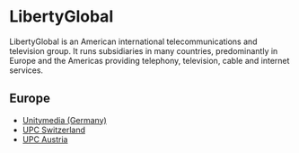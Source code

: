 # LibertyGlobal

LibertyGlobal is an American international telecommunications and television group. It runs subsidiaries in many countries, predominantly in Europe and the Americas providing telephony, television, cable and internet services.

## Europe

* [Unitymedia (Germany)](Unitymedia.md)
* [UPC Switzerland](UPC_Switzerland.md)
* [UPC Austria](UPC_Austria.md)
